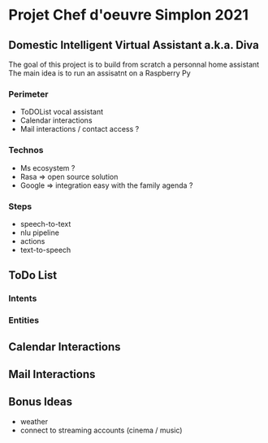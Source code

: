 # Projet Chef d'oeuvre Simplon 2021

## Domestic Intelligent Virtual Assistant a.k.a. Diva

The goal of this project is to build from scratch a personnal home assistant  
The main idea is to run an assisatnt on a Raspberry Py

### Perimeter

- ToDOList vocal assistant
- Calendar interactions
- Mail interactions / contact access ?

### Technos

- Ms ecosystem ?
- Rasa => open source solution
- Google => integration easy with the family agenda ?

### Steps

- speech-to-text
- nlu pipeline
- actions
- text-to-speech

## ToDo List

### Intents

### Entities

## Calendar Interactions

## Mail Interactions

## Bonus Ideas

- weather
- connect to streaming accounts (cinema / music)
